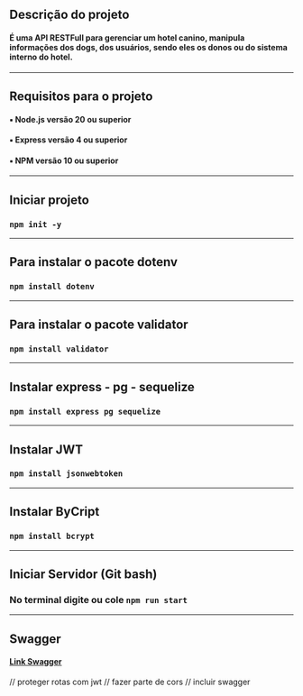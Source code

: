 ## Descrição do projeto
#### É uma API RESTFull para gerenciar um hotel canino, manipula informações dos dogs, dos usuários, sendo eles os donos ou do sistema interno do hotel.

----------------------------------------------

## Requisitos para o projeto
#### ▪ Node.js versão 20 ou superior
#### ▪ Express versão 4 ou superior
#### ▪ NPM versão 10 ou superior

----------------------------------------------

## Iniciar projeto
### ```npm init -y```

-----------------------------------------------

## Para instalar o pacote dotenv
### ``npm install dotenv``

-----------------------------------------------

## Para instalar o pacote validator
### ``npm install validator``

-----------------------------------------------

## Instalar express - pg - sequelize
### ``npm install express pg sequelize``

------------------------------------------

## Instalar JWT
### ``npm install jsonwebtoken``

------------------------------------------

## Instalar ByCript
### ``npm install bcrypt``

------------------------------------------

## Iniciar Servidor (Git bash)
### No terminal digite ou cole ``npm run start``

---------------------------------------------

## Swagger
#### [Link Swagger]()

// proteger rotas com jwt
// fazer parte de cors
// incluir swagger